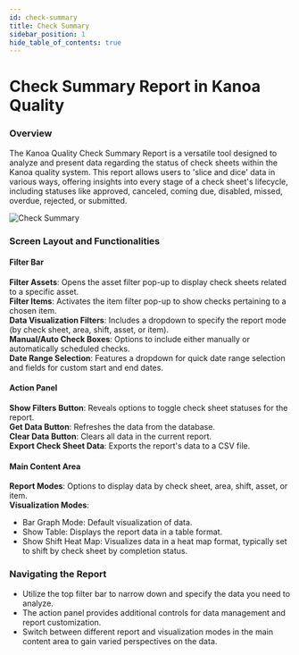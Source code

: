 ```yaml
---
id: check-summary
title: Check Summary
sidebar_position: 1
hide_table_of_contents: true
---
```

# Check Summary Report in Kanoa Quality

### Overview
The Kanoa Quality Check Summary Report is a versatile tool designed to analyze and present data regarding the status of check sheets within the Kanoa quality system. This report allows users to 'slice and dice' data in various ways, offering insights into every stage of a check sheet's lifecycle, including statuses like approved, canceled, coming due, disabled, missed, overdue, rejected, or submitted.

![Check Summary](/img/quality-analysis-check-summary.png)

### Screen Layout and Functionalities

#### Filter Bar
**Filter Assets**: Opens the asset filter pop-up to display check sheets related to a specific asset.<br />
**Filter Items**: Activates the item filter pop-up to show checks pertaining to a chosen item.<br />
**Data Visualization Filters**: Includes a dropdown to specify the report mode (by check sheet, area, shift, asset, or item).<br />
**Manual/Auto Check Boxes**: Options to include either manually or automatically scheduled checks.<br />
**Date Range Selection**: Features a dropdown for quick date range selection and fields for custom start and end dates.

#### Action Panel
**Show Filters Button**: Reveals options to toggle check sheet statuses for the report.<br />
**Get Data Button**: Refreshes the data from the database.<br />
**Clear Data Button**: Clears all data in the current report.<br />
**Export Check Sheet Data**: Exports the report's data to a CSV file.

#### Main Content Area
**Report Modes**: Options to display data by check sheet, area, shift, asset, or item.<br />
**Visualization Modes**: 
- Bar Graph Mode: Default visualization of data.
- Show Table: Displays the report data in a table format.
- Show Shift Heat Map: Visualizes data in a heat map format, typically set to shift by check sheet by completion status.

### Navigating the Report

- Utilize the top filter bar to narrow down and specify the data you need to analyze.
- The action panel provides additional controls for data management and report customization.
- Switch between different report and visualization modes in the main content area to gain varied perspectives on the data.
